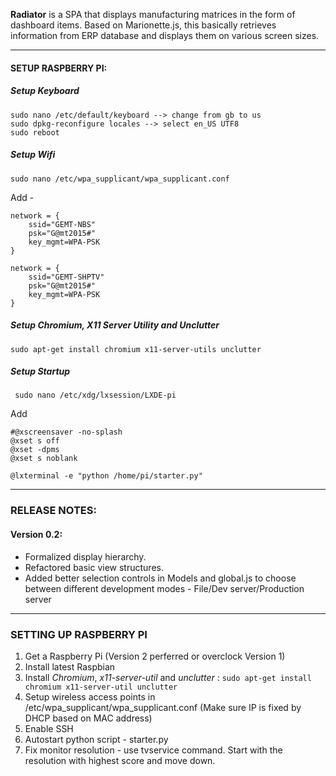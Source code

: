 **Radiator** is a SPA that displays manufacturing matrices in the form of dashboard items. Based on Marionette.js, this basically retrieves information from ERP database and displays them on various screen sizes.
* * *

#### SETUP RASPBERRY PI:

##### Setup Keyboard
```
sudo nano /etc/default/keyboard --> change from gb to us
sudo dpkg-reconfigure locales --> select en_US UTF8
sudo reboot
```

##### Setup Wifi

```
sudo nano /etc/wpa_supplicant/wpa_supplicant.conf
```

Add -

```
network = {
    ssid="GEMT-NBS"
    psk="G@mt2015#"
    key_mgmt=WPA-PSK
}

network = {
    ssid="GEMT-SHPTV"
    psk="G@mt2015#"
    key_mgmt=WPA-PSK
}
```
##### Setup Chromium, X11 Server Utility and Unclutter
```
sudo apt-get install chromium x11-server-utils unclutter
```

##### Setup Startup
```
 sudo nano /etc/xdg/lxsession/LXDE-pi
```
Add

```
#@xscreensaver -no-splash
@xset s off
@xset -dpms
@xset s noblank

@lxterminal -e "python /home/pi/starter.py"
```
* * *
### RELEASE NOTES:

#### Version 0.2:
- Formalized display hierarchy.
- Refactored basic view structures.
- Added better selection controls in Models and global.js to choose between different development modes - File/Dev server/Production server

* * *

### SETTING UP RASPBERRY PI

1. Get a Raspberry Pi (Version 2 perferred or overclock Version 1)
2. Install latest Raspbian
3. Install _Chromium_, _x11-server-util_ and _unclutter_ :
   ```sudo apt-get install chromium x11-server-util unclutter```
4. Setup wireless access points in /etc/wpa_supplicant/wpa_supplicant.conf (Make sure IP is fixed by DHCP based on MAC address)
6. Enable SSH
7. Autostart python script - starter.py
8. Fix monitor resolution - use tvservice command. Start with the resolution with highest score and move down.